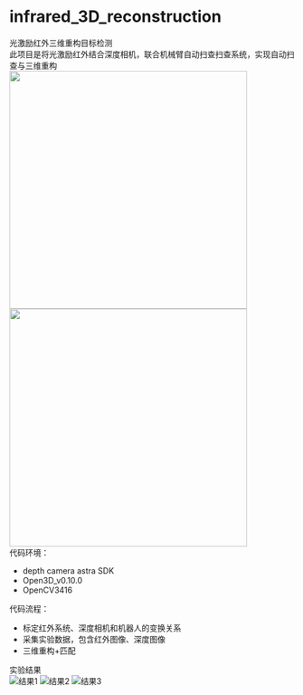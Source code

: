 # infrared_3D_reconstruction
光激励红外三维重构目标检测<br>
此项目是将光激励红外结合深度相机，联合机械臂自动扫查扫查系统，实现自动扫查与三维重构<br>
<img src="https://user-images.githubusercontent.com/54426524/163543969-5eef0645-95ee-4053-a975-aaa4c35f2fe9.PNG" height="420px">
<img src="https://user-images.githubusercontent.com/54426524/163543973-1bf3b3b7-81a2-4e2a-b0b4-ae56588ca05e.PNG" height="420px"><br>
代码环境：<br>
+ depth camera astra SDK<br>
+ Open3D_v0.10.0<br>
+ OpenCV3416<br>

代码流程：<br>
+ 标定红外系统、深度相机和机器人的变换关系<br>
+ 采集实验数据，包含红外图像、深度图像<br>
+ 三维重构+匹配<br>

实验结果<br>
![结果1](https://user-images.githubusercontent.com/54426524/163544509-78d6ee3d-0d8c-4aca-bc2f-cca8226b957e.PNG)
![结果2](https://user-images.githubusercontent.com/54426524/163544515-513c394e-4ecb-44a9-9a5b-124f0d90bd2a.PNG)
![结果3](https://user-images.githubusercontent.com/54426524/163544521-eaaed732-175a-4793-acda-e93f60a25552.PNG)
